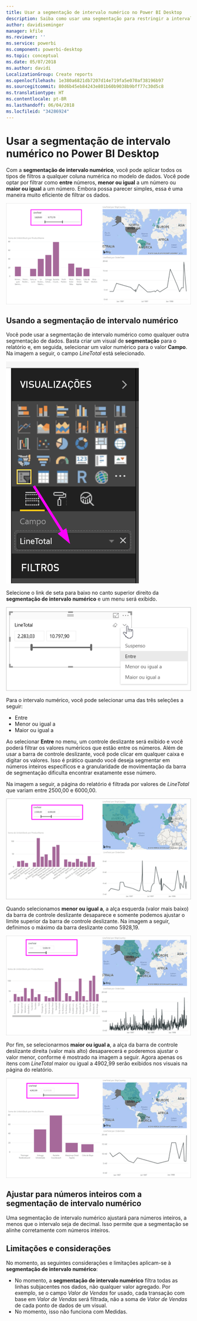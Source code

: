 ```yaml
---
title: Usar a segmentação de intervalo numérico no Power BI Desktop
description: Saiba como usar uma segmentação para restringir a intervalos numéricos no Power BI Desktop
author: davidiseminger
manager: kfile
ms.reviewer: ''
ms.service: powerbi
ms.component: powerbi-desktop
ms.topic: conceptual
ms.date: 05/07/2018
ms.author: davidi
LocalizationGroup: Create reports
ms.openlocfilehash: 1e380a6821db7207d14e719fa5e070af38196b97
ms.sourcegitcommit: 80d6b45eb84243e801b60b9038b9bff77c30d5c8
ms.translationtype: HT
ms.contentlocale: pt-BR
ms.lasthandoff: 06/04/2018
ms.locfileid: "34286924"
---
```

# <a name="use-the-numeric-range-slicer-in-power-bi-desktop"></a>Usar a segmentação de intervalo numérico no Power BI Desktop
Com a **segmentação de intervalo numérico**, você pode aplicar todos os tipos de filtros a qualquer coluna numérica no modelo de dados. Você pode optar por filtrar como **entre** números, **menor ou igual** a um número ou **maior ou igual** a um número. Embora possa parecer simples, essa é uma maneira muito eficiente de filtrar os dados.

![Visual com segmentação de intervalo numérico](media/desktop-slicer-numeric-range/desktop-slicer-numeric-range-0.png)

## <a name="using-the-numeric-range-slicer"></a>Usando a segmentação de intervalo numérico
Você pode usar a segmentação de intervalo numérico como qualquer outra segmentação de dados. Basta criar um visual de **segmentação** para o relatório e, em seguida, selecionar um valor numérico para o valor **Campo**. Na imagem a seguir, o campo *LineTotal* está selecionado.

![Criar uma segmentação de intervalo numérico](media/desktop-slicer-numeric-range/desktop-slicer-numeric-range-1-create.png)

Selecione o link de seta para baixo no canto superior direito da **segmentação de intervalo numérico** e um menu será exibido.

![Menu de segmentação de intervalo numérico](media/desktop-slicer-numeric-range/desktop-slicer-numeric-range-2-between.png)

Para o intervalo numérico, você pode selecionar uma das três seleções a seguir:

* Entre
* Menor ou igual a
* Maior ou igual a

Ao selecionar **Entre** no menu, um controle deslizante será exibido e você poderá filtrar os valores numéricos que estão entre os números. Além de usar a barra de controle deslizante, você pode clicar em qualquer caixa e digitar os valores. Isso é prático quando você deseja segmentar em números inteiros específicos e a granularidade de movimentação da barra de segmentação dificulta encontrar exatamente esse número.

Na imagem a seguir, a página do relatório é filtrada por valores de *LineTotal* que variam entre 2500,00 e 6000,00.

![Segmentação de intervalo numérico com Entre](media/desktop-slicer-numeric-range/desktop-slicer-numeric-range-3-between-range.png)

Quando selecionamos **menor ou igual a**, a alça esquerda (valor mais baixo) da barra de controle deslizante desaparece e somente podemos ajustar o limite superior da barra de controle deslizante. Na imagem a seguir, definimos o máximo da barra deslizante como 5928,19.

![Segmentação de intervalo numérico com Menor que](media/desktop-slicer-numeric-range/desktop-slicer-numeric-range-4-less-than.png)

Por fim, se selecionarmos **maior ou igual a**, a alça da barra de controle deslizante direita (valor mais alto) desaparecerá e poderemos ajustar o valor menor, conforme é mostrado na imagem a seguir. Agora apenas os itens com *LineTotal* maior ou igual a 4902,99 serão exibidos nos visuais na página do relatório.

![Segmentação de intervalo numérico com Maior que](media/desktop-slicer-numeric-range/desktop-slicer-numeric-range-5-greater-than.png)

## <a name="snap-to-whole-numbers-with-the-numeric-range-slicer"></a>Ajustar para números inteiros com a segmentação de intervalo numérico

Uma segmentação de intervalo numérico ajustará para números inteiros, a menos que o intervalo seja de decimal. Isso permite que a segmentação se alinhe corretamente com números inteiros. 


## <a name="limitations-and-considerations"></a>Limitações e considerações
No momento, as seguintes considerações e limitações aplicam-se à **segmentação de intervalo numérico**:

* No momento, a **segmentação de intervalo numérico** filtra todas as linhas subjacentes nos dados, não qualquer valor agregado. Por exemplo, se o campo *Valor de Vendas* for usado, cada transação com base em *Valor de Vendas* será filtrada, não a soma de *Valor de Vendas* de cada ponto de dados de um visual.
* No momento, isso não funciona com Medidas.
